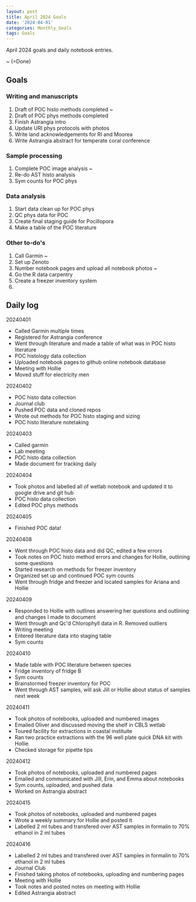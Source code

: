 ```yaml
---
layout: post
title: April 2024 Goals
date: '2024-04-01'
categories: Monthly_Goals
tags: Goals
---
```


April 2024 goals and daily notebook entries. 

~ (=Done)

## Goals  

### Writing and manuscripts 
              
1. Draft of POC histo methods completed ~
2. Draft of POC phys methods completed
3. Finish Astrangia intro
4. Update URI phys protocols with photos
5. Write land acknowledgements for RI and Moorea
6. Write Astrangia abstract for temperate coral conference

### Sample processing

1. Complete POC image analysis ~
2.  Re-do AST histo analysis
3. Sym counts for POC phys

### Data analysis

1. Start data clean up for POC phys
2. QC phys data for POC
3. Create final staging guide for Pocillopora
4. Make a table of the POC literature 

### Other to-do's
1. Call Garmin  ~
2. Set up Zenoto
3. Number notebook pages and upload all notebook photos ~
4. Go the R data carpentry
5. Create a freezer inventory system
6. 

## Daily log 


20240401

- Called Garmin multiple times
- Registered for Astrangia conference
- Went through literature and made a table of what was in POC histo literature
- POC histology data collection
- Uploaded notebook pages to github online notebook database
- Meeting with Hollie
- Moved stuff for electricity men


20240402

- POC histo data collection
- Journal club
- Pushed POC data and cloned repos
- Wrote out methods for POC histo staging and sizing
- POC histo literature notetaking 

20240403

- Called garmin
- Lab meeting
- POC histo data collection
- Made document for tracking daily 

20240404

- Took photos and labelled all of wetlab notebook and updated it to google drive and git hub
- POC histo data collection
- Edited POC phys methods 


20240405

- Finished POC data!

20240408

- Went through POC histo data and did QC, edited a few errors 
- Took notes on POC histo method errors and changes for Hollie, outlining some questions
- Started research on methods for freezer inventory
- Organized set up and continued POC sym counts
- Went through fridge and freezer and located samples for Ariana and Hollie

20240409

- Responded to Hollie with outlines answering her questions and outlining and changes I made to document
- Went through and Qc'd Chlorophyll data in R. Removed outliers 
- Writing meeting 
- Entered literature data into staging table 
- Sym counts

20240410

- Made table with POC literature between species
- Fridge inventory of fridge B
- Sym counts
- Brainstormed freezer inventory for POC
- Went through AST samples, will ask Jill or Hollie about status of samples next week

20240411

- Took photos of notebooks, uploaded and numbered images 
- Emailed Oliver and discussed moving the shelf in CBLS wetlab 
- Toured facility for extractions in coastal instituite
- Ran two practice extractions with the 96 well plate quick DNA kit with Hollie
- Checked storage for pipette tips


20240412

- Took photos of notebooks, uploaded and numbered pages
- Emailed and communicated with Jill, Erin, and Emma about notebooks 
- Sym counts, uploaded, and pushed data
- Worked on Astrangia abstract 

20240415

- Took photos of notebooks, uploaded and numbered pages
- Wrote a weekly summary for Hollie and posted it
- Labelled 2 ml tubes and transfered over AST samples in formalin to 70% ethanol in 2 ml tubes 


20240416

- Labelled 2 ml tubes and transfered over AST samples in formalin to 70% ethanol in 2 ml tubes 
- Journal Club
- Finished taking photos of notebooks, uploading and numbering pages
- Meeting with Hollie
- Took notes and posted notes on meeting with Hollie
- Edited Astrangia abstract





